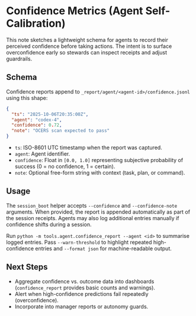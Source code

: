 # Confidence Metrics (Agent Self-Calibration)

This note sketches a lightweight schema for agents to record their perceived
confidence before taking actions. The intent is to surface overconfidence early
so stewards can inspect receipts and adjust guardrails.

## Schema

Confidence reports append to `_report/agent/<agent-id>/confidence.jsonl` using
this shape:

```json
{
  "ts": "2025-10-06T20:35:00Z",
  "agent": "codex-4",
  "confidence": 0.72,
  "note": "OCERS scan expected to pass"
}
```

- `ts`: ISO-8601 UTC timestamp when the report was captured.
- `agent`: Agent identifier.
- `confidence`: Float in `[0.0, 1.0]` representing subjective probability of
  success (0 = no confidence, 1 = certain).
- `note`: Optional free-form string with context (task, plan, or command).

## Usage

The `session_boot` helper accepts `--confidence` and `--confidence-note`
arguments. When provided, the report is appended automatically as part of the
session receipts. Agents may also log additional entries manually if confidence
shifts during a session.

Run `python -m tools.agent.confidence_report --agent <id>` to summarise logged
entries. Pass `--warn-threshold` to highlight repeated high-confidence entries
and `--format json` for machine-readable output.

## Next Steps

- Aggregate confidence vs. outcome data into dashboards (`confidence_report`
  provides basic counts and warnings).
- Alert when high-confidence predictions fail repeatedly (overconfidence).
- Incorporate into manager reports or autonomy guards.
